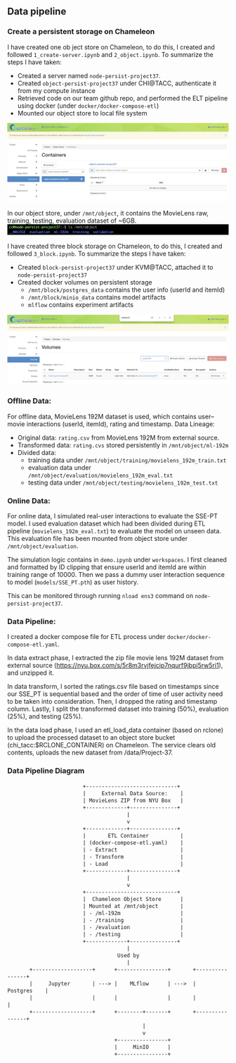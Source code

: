## Data pipeline
### Create a persistent storage on Chameleon
I have created one ob
ject store on Chameleon, to do this, I created and followed `1_create-server.ipynb` and `2_object.ipynb`. 
To summarize the steps I have taken:
* Created a server named `node-persist-project37`. 
* Created `object-persist-project37` under CHI@TACC, authenticate it from my compute instance
* Retrieved code on our team github repo, and performed the ELT pipeline using docker (under `docker/docker-compose-etl`)
* Mounted our object store to local file system

![object-store-container.png](ziyi-huang-data-pipeline/imgs/object-store-container.png)

In our object store, under `/mnt/object`, it contains the MovieLens raw, training, testing, evaluation dataset of ~6GB.
![ls-mnt-object-output.png](ziyi-huang-data-pipeline/imgs/ls-mnt-object-output.png)

I have created three block storage on Chameleon, to do this, I created and followed `3_block.ipynb`.
To summarize the steps I have taken:
* Created `block-persist-project37` under KVM@TACC, attached it to `node-persist-project37`
* Created docker volumes on persistent storage
  * `/mnt/block/postgres_data` contains the user info (userId and itemId)
  * `/mnt/block/minio_data` contains model artifacts
  * `mlflow` contains experiment artifacts

![block-storage-volumn.png](ziyi-huang-data-pipeline/imgs/block-storage-volumn.png)

### Offline Data:
For offline data, MovieLens 192M dataset is used, which contains user–movie interactions (userId, itemId), rating and timestamp.
Data Lineage:
* Original data: `rating.csv` from MovieLens 192M from external source.
* Transformed data: `rating.cvs` stored persistently in `/mnt/object/ml-192m`
* Divided data: 
  * training data under `/mnt/object/training/movielens_192m_train.txt`
  * evaluation data under `/mnt/object/evaluation/movielens_192m_eval.txt`
  * testing data under `/mnt/object/testing/movielens_192m_test.txt`
### Online Data: 
For online data, I simulated real-user interactions to evaluate the SSE-PT model. I used evaluation dataset which had 
been divided during ETL pipeline (`movielens_192m_eval.txt`) to evaluate the model on unseen data. 
This evaluation file has been mounted from object store under  `/mnt/object/evaluation`.

The simulation logic contains in `demo.ipynb` under `workspaces`. I first cleaned and formatted by ID clipping that 
ensure userId and itemId are within training range of 10000. Then we pass a dummy user interaction sequence to model (`models/SSE_PT.pth`)
as user history.

This can be monitored through running `nload ens3` command on `node-persist-project37`.

### Data Pipeline:
I created a docker compose file for ETL process under `docker/docker-compose-etl.yaml`.

In data extract phase, I extracted the zip file movie lens 192M dataset from external source (https://nyu.box.com/s/5r8m3rvjfejcip7nqurf9jbpi5rw5ri1), 
and unzipped it.

In data transform, I sorted the ratings.csv file based on timestamps since our SSE_PT 
is sequential based and the order of time of user activity need to be taken into consideration. 
Then, I dropped the rating and timestamp column. Lastly, I split the transformed dataset into training (50%), 
evaluation (25%), and testing (25%).

In the data load phase, I used an etl_load_data container (based on rclone) 
to upload the processed dataset to an object store bucket 
(chi_tacc:$RCLONE_CONTAINER) on Chameleon. 
The service clears old contents, uploads the new dataset from /data/Project-37.

### Data Pipeline Diagram
```
                        +-----------------------------+
                        |     External Data Source:    |
                        | MovieLens ZIP from NYU Box   |
                        +-------------+---------------+
                                      |
                                      v
                        +-------------+---------------+
                        |       ETL Container          |
                        | (docker-compose-etl.yaml)    |
                        | - Extract                    |
                        | - Transform                  |
                        | - Load                       |
                        +-------------+---------------+
                                      |
                                      v
                        +-----------------------------+
                        |  Chameleon Object Store      |
                        | Mounted at /mnt/object       |
                        | - /ml-192m                   |
                        | - /training                  |
                        | - /evaluation                |
                        | - /testing                   |
                        +-------------+---------------+
                                      |
                                   Used by 
                                      |
       +-------------------+      +----------------+       +----------------+
       |     Jupyter       | ---> |    MLflow      | --->  |    Postgres    |
       |                   |      |                |       |                |      
       +-------------------+      +--------+-------+       +----------------+
                                           |
                                           v
                                  +----------------+
                                  |     MinIO      |
                                  +----------------+
```
